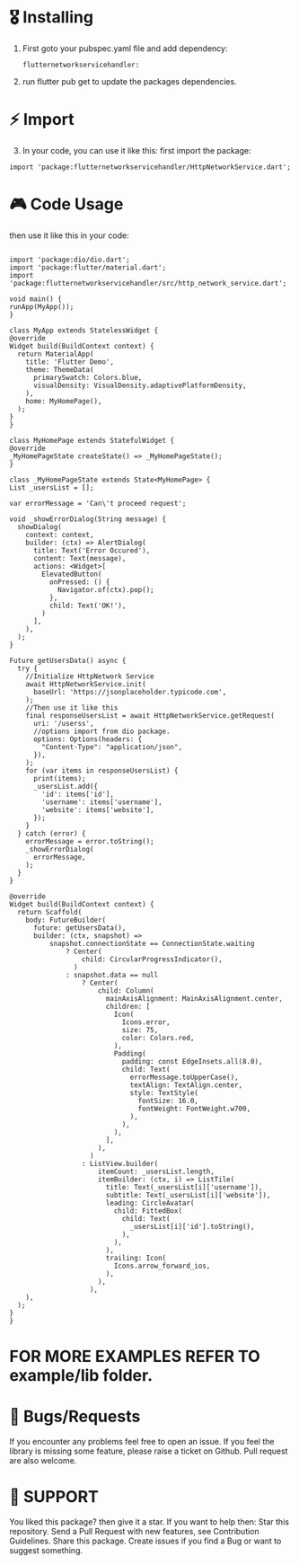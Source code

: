 # 🎖 Installing

1) First goto your pubspec.yaml file and add dependency:
   ```
   flutternetworkservicehandler:
   ```
2) run flutter pub get to update the packages dependencies.

# ⚡️ Import
3) In your code, you can use it like this:
  first import the package:
  ```
 import 'package:flutternetworkservicehandler/HttpNetworkService.dart';
  ```
# 🎮 Code Usage
then use it like this in your code:
  ```

import 'package:dio/dio.dart';
import 'package:flutter/material.dart';
import 'package:flutternetworkservicehandler/src/http_network_service.dart';

void main() {
  runApp(MyApp());
}

class MyApp extends StatelessWidget {
  @override
  Widget build(BuildContext context) {
    return MaterialApp(
      title: 'Flutter Demo',
      theme: ThemeData(
        primarySwatch: Colors.blue,
        visualDensity: VisualDensity.adaptivePlatformDensity,
      ),
      home: MyHomePage(),
    );
  }
}

class MyHomePage extends StatefulWidget {
  @override
  _MyHomePageState createState() => _MyHomePageState();
}

class _MyHomePageState extends State<MyHomePage> {
  List _usersList = [];

  var errorMessage = 'Can\'t proceed request';

  void _showErrorDialog(String message) {
    showDialog(
      context: context,
      builder: (ctx) => AlertDialog(
        title: Text('Error Occured'),
        content: Text(message),
        actions: <Widget>[
          ElevatedButton(
            onPressed: () {
              Navigator.of(ctx).pop();
            },
            child: Text('OK!'),
          )
        ],
      ),
    );
  }

  Future getUsersData() async {
    try {
      //Initialize HttpNetwork Service
      await HttpNetworkService.init(
        baseUrl: 'https://jsonplaceholder.typicode.com',
      );
      //Then use it like this
      final responseUsersList = await HttpNetworkService.getRequest(
        uri: '/userss',
        //options import from dio package.
        options: Options(headers: {
          "Content-Type": "application/json",
        }),
      );
      for (var items in responseUsersList) {
        print(items);
        _usersList.add({
          'id': items['id'],
          'username': items['username'],
          'website': items['website'],
        });
      }
    } catch (error) {
      errorMessage = error.toString();
      _showErrorDialog(
        errorMessage,
      );
    }
  }

  @override
  Widget build(BuildContext context) {
    return Scaffold(
      body: FutureBuilder(
        future: getUsersData(),
        builder: (ctx, snapshot) =>
            snapshot.connectionState == ConnectionState.waiting
                ? Center(
                    child: CircularProgressIndicator(),
                  )
                : snapshot.data == null
                    ? Center(
                        child: Column(
                          mainAxisAlignment: MainAxisAlignment.center,
                          children: [
                            Icon(
                              Icons.error,
                              size: 75,
                              color: Colors.red,
                            ),
                            Padding(
                              padding: const EdgeInsets.all(8.0),
                              child: Text(
                                errorMessage.toUpperCase(),
                                textAlign: TextAlign.center,
                                style: TextStyle(
                                  fontSize: 16.0,
                                  fontWeight: FontWeight.w700,
                                ),
                              ),
                            ),
                          ],
                        ),
                      )
                    : ListView.builder(
                        itemCount: _usersList.length,
                        itemBuilder: (ctx, i) => ListTile(
                          title: Text(_usersList[i]['username']),
                          subtitle: Text(_usersList[i]['website']),
                          leading: CircleAvatar(
                            child: FittedBox(
                              child: Text(
                                _usersList[i]['id'].toString(),
                              ),
                            ),
                          ),
                          trailing: Icon(
                            Icons.arrow_forward_ios,
                          ),
                        ),
                      ),
      ),
    );
  }
}

```
# FOR MORE EXAMPLES REFER TO example/lib folder.

# 🐛 Bugs/Requests
If you encounter any problems feel free to open an issue. If you feel the library is
missing some feature, please raise a ticket on Github. Pull request are also welcome.

# 🚀 SUPPORT
You liked this package? then give it a star. If you want to help then:
Star this repository.
Send a Pull Request with new features, see Contribution Guidelines.
Share this package.
Create issues if you find a Bug or want to suggest something.

